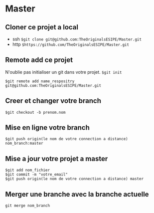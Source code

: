 # Master

## Cloner ce projet a local

- ssh `$git clone git@github.com:TheOriginalsESIPE/Master.git`   
- http `$https://github.com/TheOriginalsESIPE/Master.git`   

## Remote add ce projet
N'oublie pas initialiser un git dans votre projet. `$git init`   

`$git remote add name_respositry git@github.com:TheOriginalsESIPE/Master.git`   

## Creer et changer votre branch

`$git checkout -b prenom.nom`   

## Mise en ligne votre branch 
`$git push origin(le nom de votre connection a distance) nom_branch:master`   

## Mise a jour votre projet a master
`$git add nom_fichier`   
`$git commit -m "votre_email"`   
`$git push origin(le nom de votre connection a distance) master`   

## Merger une branche avec la branche actuelle

`git merge nom_branch`   

